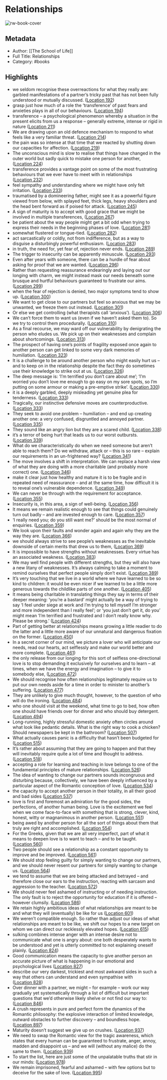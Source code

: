 # Relationships

![rw-book-cover](https://m.media-amazon.com/images/I/81WhbGzdOHL._SY160.jpg)

## Metadata
- Author: [[The School of Life]]
- Full Title: Relationships
- Category: #books

## Highlights
- we seldom recognise these overreactions for what they really are: garbled manifestations of a partner’s tricky past that has not been fully understood or mutually discussed. ([Location 192](https://readwise.io/to_kindle?action=open&asin=B0B2ZHFDB6&location=192))
- grasp just how much of a role the ‘transference’ of past fears and anxieties plays in all of our behaviours. ([Location 194](https://readwise.io/to_kindle?action=open&asin=B0B2ZHFDB6&location=194))
- transference – a psychological phenomenon whereby a situation in the present elicits from us a response – generally extreme, intense or rigid in nature ([Location 211](https://readwise.io/to_kindle?action=open&asin=B0B2ZHFDB6&location=211))
- We are drawing upon an old defence mechanism to respond to what feels like a very familiar threat. ([Location 214](https://readwise.io/to_kindle?action=open&asin=B0B2ZHFDB6&location=214))
- the pain was so intense at that time that we reacted by shutting down our capacities for affection. ([Location 219](https://readwise.io/to_kindle?action=open&asin=B0B2ZHFDB6&location=219))
- The unconscious mind is slow to realise that things have changed in the outer world but sadly quick to mistake one person for another, ([Location 224](https://readwise.io/to_kindle?action=open&asin=B0B2ZHFDB6&location=224))
- transference provides a vantage point on some of the most frustrating behaviours that we ever have to meet with in relationships ([Location 232](https://readwise.io/to_kindle?action=open&asin=B0B2ZHFDB6&location=232))
- feel sympathy and understanding where we might have only felt irritation. ([Location 233](https://readwise.io/to_kindle?action=open&asin=B0B2ZHFDB6&location=233))
- traumatised by a domineering father, might see it as a powerful figure viewed from below, with splayed feet, thick legs, heavy shoulders and the head bent forward as if poised for attack. ([Location 245](https://readwise.io/to_kindle?action=open&asin=B0B2ZHFDB6&location=245))
- A sign of maturity is to accept with good grace that we might be involved in multiple transferences, ([Location 267](https://readwise.io/to_kindle?action=open&asin=B0B2ZHFDB6&location=267))
- be patient about the way people might get a bit odd when trying to express their needs in the beginning phases of love. ([Location 281](https://readwise.io/to_kindle?action=open&asin=B0B2ZHFDB6&location=281))
- somewhat flustered or tongue-tied. ([Location 282](https://readwise.io/to_kindle?action=open&asin=B0B2ZHFDB6&location=282))
- act sarcastically or coldly, not from indifference, but as a way to disguise a disturbingly powerful enthusiasm. ([Location 283](https://readwise.io/to_kindle?action=open&asin=B0B2ZHFDB6&location=283))
- in truth, the need for, yet fear of, rejection never ends. ([Location 289](https://readwise.io/to_kindle?action=open&asin=B0B2ZHFDB6&location=289))
- The trigger to insecurity can be apparently minuscule. ([Location 293](https://readwise.io/to_kindle?action=open&asin=B0B2ZHFDB6&location=293))
- Even after years with someone, there can be a hurdle of fear about asking for proof that we are wanted. ([Location 296](https://readwise.io/to_kindle?action=open&asin=B0B2ZHFDB6&location=296))
- Rather than requesting reassurance endearingly and laying out our longing with charm, we might instead mask our needs beneath some brusque and hurtful behaviours guaranteed to frustrate our aims. ([Location 299](https://readwise.io/to_kindle?action=open&asin=B0B2ZHFDB6&location=299))
- when the fear of rejection is denied, two major symptoms tend to show up. ([Location 300](https://readwise.io/to_kindle?action=open&asin=B0B2ZHFDB6&location=300))
- We want to get close to our partners but feel so anxious that we may be unwanted, we freeze them out instead. ([Location 301](https://readwise.io/to_kindle?action=open&asin=B0B2ZHFDB6&location=301))
- Or else we get controlling (what therapists call ‘anxious’). ([Location 306](https://readwise.io/to_kindle?action=open&asin=B0B2ZHFDB6&location=306))
- We can’t force them to want us (even if we haven’t asked them to). So we try to control them procedurally. ([Location 310](https://readwise.io/to_kindle?action=open&asin=B0B2ZHFDB6&location=310))
- As a final recourse, we may ward off our vulnerability by denigrating the person who eludes us. We pick up on their weaknesses and complain about shortcomings. ([Location 313](https://readwise.io/to_kindle?action=open&asin=B0B2ZHFDB6&location=313))
- The prospect of having one’s points of fragility exposed once again to another person can get linked to some very dark memories of humiliation. ([Location 323](https://readwise.io/to_kindle?action=open&asin=B0B2ZHFDB6&location=323))
- It is a challenge to be around another person who might easily hurt us – and to keep on in the relationship despite the fact they do sometimes use their knowledge to strike out at us. ([Location 326](https://readwise.io/to_kindle?action=open&asin=B0B2ZHFDB6&location=326))
- The deep message is: ‘I’m terrified you don’t care about me’; ‘I’m worried you don’t love me enough to go easy on my sore spots, so I’m putting on some armour or making a pre-emptive strike’. ([Location 330](https://readwise.io/to_kindle?action=open&asin=B0B2ZHFDB6&location=330))
- it is a deeply garbled, deeply misleading yet genuine plea for tenderness. ([Location 333](https://readwise.io/to_kindle?action=open&asin=B0B2ZHFDB6&location=333))
- Tragically, our instinctive defensive moves are counterproductive. ([Location 333](https://readwise.io/to_kindle?action=open&asin=B0B2ZHFDB6&location=333))
- They seek to avoid one problem – humiliation – and end up creating another one: a very confused, disgruntled and annoyed partner. ([Location 335](https://readwise.io/to_kindle?action=open&asin=B0B2ZHFDB6&location=335))
- They sound like an angry lion but they are a scared child. ([Location 338](https://readwise.io/to_kindle?action=open&asin=B0B2ZHFDB6&location=338))
- it’s a terror of being hurt that leads us to our worst outbursts. ([Location 339](https://readwise.io/to_kindle?action=open&asin=B0B2ZHFDB6&location=339))
- What do we characteristically do when we need someone but aren’t able to reach them? Do we withdraw, attack or – this is so rare – explain our requirements in an un-frightened way? ([Location 341](https://readwise.io/to_kindle?action=open&asin=B0B2ZHFDB6&location=341))
- The move involves a shift in interpretation. We can replace a harsh view of what they are doing with a more charitable (and probably more correct) one. ([Location 346](https://readwise.io/to_kindle?action=open&asin=B0B2ZHFDB6&location=346))
- make it clear just how healthy and mature it is to be fragile and in repeated need of reassurance – and at the same time, how difficult it is to reveal one’s vulnerable dependence. ([Location 349](https://readwise.io/to_kindle?action=open&asin=B0B2ZHFDB6&location=349))
- We can never be through with the requirement for acceptance. ([Location 355](https://readwise.io/to_kindle?action=open&asin=B0B2ZHFDB6&location=355))
- Insecurity is, in this area, a sign of well-being. ([Location 356](https://readwise.io/to_kindle?action=open&asin=B0B2ZHFDB6&location=356))
- It means we remain realistic enough to see that things could genuinely turn out badly – and are invested enough to care. ([Location 357](https://readwise.io/to_kindle?action=open&asin=B0B2ZHFDB6&location=357))
- ‘I really need you; do you still want me?’ should be the most normal of enquiries. ([Location 359](https://readwise.io/to_kindle?action=open&asin=B0B2ZHFDB6&location=359))
- We look upon their faults and wonder again and again why they are the way they are. ([Location 366](https://readwise.io/to_kindle?action=open&asin=B0B2ZHFDB6&location=366))
- we should always strive to see people’s weaknesses as the inevitable downside of certain merits that drew us to them, ([Location 369](https://readwise.io/to_kindle?action=open&asin=B0B2ZHFDB6&location=369))
- It is impossible to have strengths without weaknesses. Every virtue has an associated weakness. ([Location 383](https://readwise.io/to_kindle?action=open&asin=B0B2ZHFDB6&location=383))
- We may well find people with different strengths, but they will also have a new litany of weaknesses. It’s always calming to take a moment to remind ourselves that perfect people simply don’t exist. ([Location 389](https://readwise.io/to_kindle?action=open&asin=B0B2ZHFDB6&location=389))
- It’s very touching that we live in a world where we have learned to be so kind to children: it would be even nicer if we learned to be a little more generous towards the childlike parts of one another. ([Location 405](https://readwise.io/to_kindle?action=open&asin=B0B2ZHFDB6&location=405))
- It means being charitable in translating things they say in terms of their deeper meaning: ‘you’re a bastard’ might actually be a way of trying to say ‘I feel under siege at work and I’m trying to tell myself I’m stronger and more independent than I really feel’; or ‘you just don’t get it, do you’ might mean ‘I’m terrified and frustrated and I don’t really know why. Please be strong.’ ([Location 424](https://readwise.io/to_kindle?action=open&asin=B0B2ZHFDB6&location=424))
- Part of getting better at relationships means growing a little readier to do the latter and a little more aware of our unnatural and dangerous fixation on the former. ([Location 450](https://readwise.io/to_kindle?action=open&asin=B0B2ZHFDB6&location=450))
- In a secret corner of our mind, we picture a lover who will anticipate our needs, read our hearts, act selflessly and make our world better and more complete. ([Location 461](https://readwise.io/to_kindle?action=open&asin=B0B2ZHFDB6&location=461))
- the only release from our longing for this sort of selfless one-directional love is to stop demanding it exclusively for ourselves and to learn – at times, when we have the energy and imagination – to give it to somebody else, ([Location 472](https://readwise.io/to_kindle?action=open&asin=B0B2ZHFDB6&location=472))
- We should recognise how often relationships legitimately require us to put our own needs aside for a time in order to minister to another’s suffering. ([Location 477](https://readwise.io/to_kindle?action=open&asin=B0B2ZHFDB6&location=477))
- They are unlikely to give much thought, however, to the question of who will do the ironing. ([Location 484](https://readwise.io/to_kindle?action=open&asin=B0B2ZHFDB6&location=484))
- who one should visit at the weekend, what time to go to bed, how often one should have friends over for dinner and who should buy detergent. ([Location 494](https://readwise.io/to_kindle?action=open&asin=B0B2ZHFDB6&location=494))
- Long-running, highly stressful domestic anxiety often circles around what look like pedantic details. What is the right way to cook a chicken? Should newspapers be kept in the bathroom? ([Location 507](https://readwise.io/to_kindle?action=open&asin=B0B2ZHFDB6&location=507))
- What actually causes panic is a difficulty that hasn’t been budgeted for ([Location 515](https://readwise.io/to_kindle?action=open&asin=B0B2ZHFDB6&location=515))
- It’s rather about assuming that they are going to happen and that they will inevitably require quite a lot of time and thought to address. ([Location 518](https://readwise.io/to_kindle?action=open&asin=B0B2ZHFDB6&location=518))
- accepting a role for learning and teaching in love belongs to one of the fundamental principles of mature relationships. ([Location 526](https://readwise.io/to_kindle?action=open&asin=B0B2ZHFDB6&location=526))
- The idea of wanting to change our partners sounds incongruous and disturbing because, collectively, we have been deeply influenced by a particular aspect of the Romantic conception of love. ([Location 534](https://readwise.io/to_kindle?action=open&asin=B0B2ZHFDB6&location=534))
- the capacity to accept another person in their totality, in all their good and bad sides ([Location 537](https://readwise.io/to_kindle?action=open&asin=B0B2ZHFDB6&location=537))
- love is first and foremost an admiration for the good sides, the perfections, of another human being. Love is the excitement we feel when we come face-to-face with something that is strong, clever, kind, honest, witty or magnanimous in another person. ([Location 551](https://readwise.io/to_kindle?action=open&asin=B0B2ZHFDB6&location=551))
- being awed by another person for all the sort of things about them that truly are right and accomplished. ([Location 554](https://readwise.io/to_kindle?action=open&asin=B0B2ZHFDB6&location=554))
- For the Greeks, given that we are all very imperfect, part of what it means to deepen love is to want to teach – and to be taught. ([Location 560](https://readwise.io/to_kindle?action=open&asin=B0B2ZHFDB6&location=560))
- Two people should see a relationship as a constant opportunity to improve and be improved. ([Location 561](https://readwise.io/to_kindle?action=open&asin=B0B2ZHFDB6&location=561))
- We should stop feeling guilty for simply wanting to change our partners, and we should never resent our partners for simply wanting to change us. ([Location 564](https://readwise.io/to_kindle?action=open&asin=B0B2ZHFDB6&location=564))
- we tend to assume that we are being attacked and betrayed – and therefore close our ears to the instruction, reacting with sarcasm and aggression to the teacher. ([Location 572](https://readwise.io/to_kindle?action=open&asin=B0B2ZHFDB6&location=572))
- We should never feel ashamed of instructing or of needing instruction. The only fault is to reject the opportunity for education if it is offered – however clumsily. ([Location 586](https://readwise.io/to_kindle?action=open&asin=B0B2ZHFDB6&location=586))
- We retain highly ambitious ideas of what relationships are meant to be and what they will (eventually) be like for us ([Location 601](https://readwise.io/to_kindle?action=open&asin=B0B2ZHFDB6&location=601))
- We weren’t compatible enough. So rather than adjust our ideas of what relationships are meant to be like, we shift our hopes to a new target on whom we can direct our recklessly elevated hopes. ([Location 615](https://readwise.io/to_kindle?action=open&asin=B0B2ZHFDB6&location=615))
- sulking combines intense anger with an intense desire not to communicate what one is angry about: one both desperately wants to be understood and yet is utterly committed to not explaining oneself plainly. ([Location 824](https://readwise.io/to_kindle?action=open&asin=B0B2ZHFDB6&location=824))
- Good communication means the capacity to give another person an accurate picture of what is happening in our emotional and psychological lives ([Location 827](https://readwise.io/to_kindle?action=open&asin=B0B2ZHFDB6&location=827))
- describe our very darkest, trickiest and most awkward sides in such a way that others can understand and even sympathise with ([Location 828](https://readwise.io/to_kindle?action=open&asin=B0B2ZHFDB6&location=828))
- Over dinner with a partner, we might – for example – work our way gradually yet systematically through a list of difficult but important questions that we’d otherwise likely shelve or not find our way to: ([Location 846](https://readwise.io/to_kindle?action=open&asin=B0B2ZHFDB6&location=846))
- A crush represents in pure and perfect form the dynamics of the Romantic philosophy: the explosive interaction of limited knowledge, outward obstacles to further discovery – and boundless hope. ([Location 897](https://readwise.io/to_kindle?action=open&asin=B0B2ZHFDB6&location=897))
- Maturity doesn’t suggest we give up on crushes. ([Location 937](https://readwise.io/to_kindle?action=open&asin=B0B2ZHFDB6&location=937))
- We need to swap the Romantic view for the tragic awareness, which states that every human can be guaranteed to frustrate, anger, annoy, madden and disappoint us – and we will (without any malice) do the same to them. ([Location 939](https://readwise.io/to_kindle?action=open&asin=B0B2ZHFDB6&location=939))
- To start the list, here are just some of the unpalatable truths that stir in our minds: ([Location 978](https://readwise.io/to_kindle?action=open&asin=B0B2ZHFDB6&location=978))
- We remain imprisoned, fearful and ashamed – with few options but to deceive for the sake of love. ([Location 995](https://readwise.io/to_kindle?action=open&asin=B0B2ZHFDB6&location=995))

